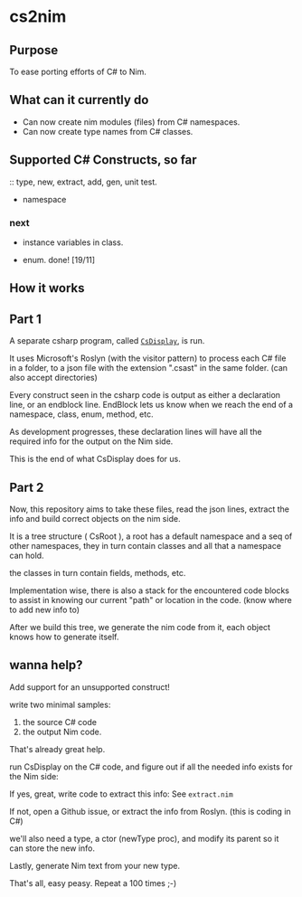 # cs2nim

## Purpose

To ease porting efforts of C# to Nim.

## What can it currently do

- Can now create nim modules (files) from C# namespaces.
- Can now create type names from C# classes.

## Supported C# Constructs, so far

:: type, new, extract, add, gen, unit test.

- namespace

### next

- instance variables in class.

- enum. done! [19/11]

## How it works

## Part 1

A separate csharp program, called [`CsDisplay`](https://github.com/kobi2187/CsDisplay), is run.

It uses Microsoft's Roslyn (with the visitor pattern) to process each C# file in a folder, to a json file with the extension ".csast" in the same folder. (can also accept directories)

Every construct seen in the csharp code is output as either a declaration line, or an endblock line.
EndBlock lets us know when we reach the end of a namespace, class, enum, method, etc.

As development progresses, these declaration lines will have all the required info for the output on the Nim side.

This is the end of what CsDisplay does for us.

## Part 2

Now, this repository aims to take these files, read the json lines, extract the info and build correct objects on the nim side.

It is a tree structure ( CsRoot ), a root has a default namespace and a seq of other namespaces, they in turn contain classes and all that a namespace can hold.

the classes in turn contain fields, methods, etc.

Implementation wise, there is also a stack for the encountered code blocks to assist in knowing our current "path" or location in the code. (know where to add new info to)

After we build this tree, we generate the nim code from it, each object knows how to generate itself.

## wanna help?

Add support for an unsupported construct!

write two minimal samples:

1. the source C# code
2. the output Nim code.

That's already great help.

run CsDisplay on the C# code, and figure out if all the needed info exists for the Nim side:

If yes, great, write code to extract this info: See `extract.nim`

If not, open a Github issue, or extract the info from Roslyn. (this is coding in C#)

we'll also need a type, a ctor (newType proc), and modify its parent so it can store the new info.

Lastly, generate Nim text from your new type.

That's all, easy peasy. Repeat a 100 times ;-)
